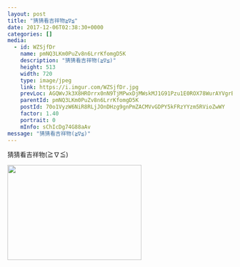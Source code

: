 ```yaml
---
layout: post
title: "猜猜看吉祥物≧∇≦" 
date: 2017-12-06T02:38:30+0000 
categories: [] 
media:
  - id: WZSjfDr
    name: pmNQ3LKm0PuZv8n6LrrKfomgD5K
    description: "猜猜看吉祥物(≧∇≦)"   
    height: 513
    width: 720
    type: image/jpeg
    link: https://i.imgur.com/WZSjfDr.jpg
    prevLoc: AGQWvJk3X8HROrrx0nN9TjMPwxDjMWskMJ1G91Pzu1E0ROX78WurAYVgrBrMiLXW9E4AwgIDZk6g5PW7SyXWx5mMrotEvAXjp3OXuX0XZJ2PMMtXMqO2KpvocqZQBN4WY5T2J58Jl15MtxvMnL6PV7fAkp083wJ0h1xB01jEOPINPP6kv97wFvYKDBBr17sPrGjNgODoSmVjn4wPqxCDxoB9g1nEtB9wAyvOgNSwqYDxM64DCGYAwnDn6vI5OBKAqK7oFv3
    parentId: pmNQ3LKm0PuZv8n6LrrKfomgD5K
    postId: 70o1VyzW6NiR8RLjJOnDHzg9gnPmZACMVvGDPY5kFRzYYzm5RVioZwWY
    factor: 1.40
    portrait: 0
    mInfo: sChIcDg74G88aAv
message: "猜猜看吉祥物(≧∇≦)"
---
```


猜猜看吉祥物(≧∇≦)


[//]: #media:  
<a href="https://i.imgur.com/WZSjfDr.jpg"><img src="https://i.imgur.com/WZSjfDr.jpg" height="213" width="300" /></a> 
 
